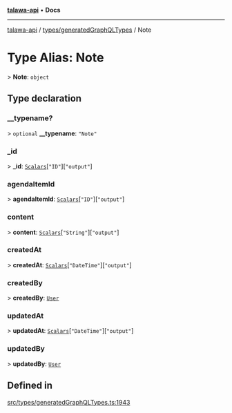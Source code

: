 [**talawa-api**](../../../README.md) • **Docs**

***

[talawa-api](../../../modules.md) / [types/generatedGraphQLTypes](../README.md) / Note

# Type Alias: Note

\> **Note**: `object`

## Type declaration

### \_\_typename?

\> `optional` **\_\_typename**: `"Note"`

### \_id

\> **\_id**: [`Scalars`](Scalars.md)\[`"ID"`\]\[`"output"`\]

### agendaItemId

\> **agendaItemId**: [`Scalars`](Scalars.md)\[`"ID"`\]\[`"output"`\]

### content

\> **content**: [`Scalars`](Scalars.md)\[`"String"`\]\[`"output"`\]

### createdAt

\> **createdAt**: [`Scalars`](Scalars.md)\[`"DateTime"`\]\[`"output"`\]

### createdBy

\> **createdBy**: [`User`](User.md)

### updatedAt

\> **updatedAt**: [`Scalars`](Scalars.md)\[`"DateTime"`\]\[`"output"`\]

### updatedBy

\> **updatedBy**: [`User`](User.md)

## Defined in

[src/types/generatedGraphQLTypes.ts:1943](https://github.com/PalisadoesFoundation/talawa-api/blob/f4877b986932181336f42a7336754de05976cd97/src/types/generatedGraphQLTypes.ts#L1943)
